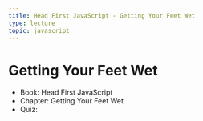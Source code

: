 ```yaml
---
title: Head First JavaScript - Getting Your Feet Wet
type: lecture
topic: javascript
---
```


# Getting Your Feet Wet

- Book: Head First JavaScript
- Chapter: Getting Your Feet Wet
- Quiz:

